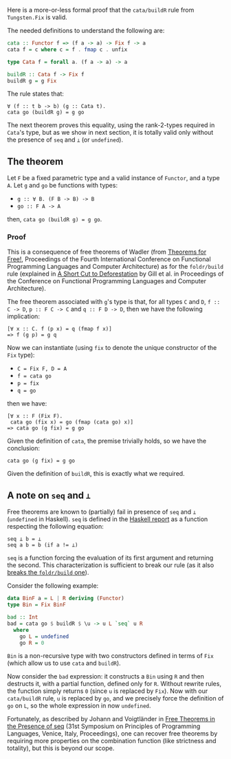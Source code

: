 
Here is a more-or-less formal proof that the `cata/buildR` rule from `Tungsten.Fix` is valid.

The needed definitions to understand the following are:

```Haskell
cata :: Functor f => (f a -> a) -> Fix f -> a
cata f = c where c = f . fmap c . unfix

type Cata f = forall a. (f a -> a) -> a

buildR :: Cata f -> Fix f
buildR g = g Fix
```

The rule states that:

```
∀ (f :: t b -> b) (g :: Cata t).
cata go (buildR g) = g go
```

The next theorem proves this equality, using the rank-2-types required in `Cata`'s type, but as we show in next section, it is totally valid only without the presence of `seq` and `⊥` (or `undefined`).

## The theorem

Let `F` be a fixed parametric type and a valid instance of `Functor`, and a type `A`.
Let `g` and `go` be functions with types:

- `g :: ∀ B. (F B -> B) -> B`
- `go :: F A -> A`

then, `cata go (buildR g) = g go`.

### Proof

This is a consequence of free theorems of Wadler (from [Theorems for Free!](http://doi.acm.org/10.1145/99370.99404), Proceedings of the Fourth International Conference on Functional Programming Languages and Computer Architecture) as for the `foldr/build` rule (explained in [A Short Cut to Deforestation](http://doi.acm.org/10.1145/165180.165214) by Gill et al. in Proceedings of the Conference on Functional Programming Languages and Computer Architecture).

The free theorem associated with `g`'s type is that, for all types `C` and `D`, `f :: C -> D`, `p :: F C -> C` and `q :: F D -> D`, then we have the following implication:
```
[∀ x :: C. f (p x) = q (fmap f x)]
=> f (g p) = g q
```
Now we can instantiate (using `fix` to denote the unique constructor of the `Fix` type):

- `C = Fix F, D = A`
- `f = cata go`
- `p = fix`
- `q = go`

then we have:

```
[∀ x :: F (Fix F).
 cata go (fix x) = go (fmap (cata go) x)]
=> cata go (g fix) = g go
```

Given the definition of `cata`, the premise trivially holds, so we have the conclusion:

```
cata go (g fix) = g go
```

Given the definition of `buildR`, this is exactly what we required.

## A note on `seq` and `⊥`

Free theorems are known to (partially) fail in presence of `seq` and `⊥` (`undefined` in Haskell). `seq` is defined in the [Haskell report](https://www.haskell.org/onlinereport/haskell2010/) as a function respecting the following equation:

```
seq ⊥ b = ⊥
seq a b = b (if a != ⊥)
```

`seq` is a function forcing the evaluation of its first argument and returning the second. This characterization is sufficient to break our rule (as it also [breaks the `foldr/build` one](https://wiki.haskell.org/Correctness_of_short_cut_fusion)).

Consider the following example:

```Haskell
data BinF a = L | R deriving (Functor)
type Bin = Fix BinF

bad :: Int
bad = cata go $ buildR $ \u -> u L `seq` u R
  where
    go L = undefined
    go R = 0
```

`Bin` is a non-recursive type with two constructors defined in terms of `Fix` (which allow us to use `cata` and `buildR`).

Now consider the `bad` expression: it constructs a `Bin` using `R` and then destructs it, with a partial function, defined only for `R`. Without rewrite rules, the function simply returns `0` (since `u` is replaced by `Fix`). Now with our `cata/buildR` rule, `u` is replaced by `go`, and we precisely force the definition of `go` on `L`, so the whole expression in now `undefined`.

Fortunately, as described by Johann and Voigtländer in [Free Theorems in the Presence of seq](http://www.janis-voigtlaender.eu/JV04.html) (31st Symposium on Principles of Programming Languages, Venice, Italy, Proceedings), one can recover free theorems by requiring more properties on the combination function (like strictness and totality), but this is beyond our scope.
